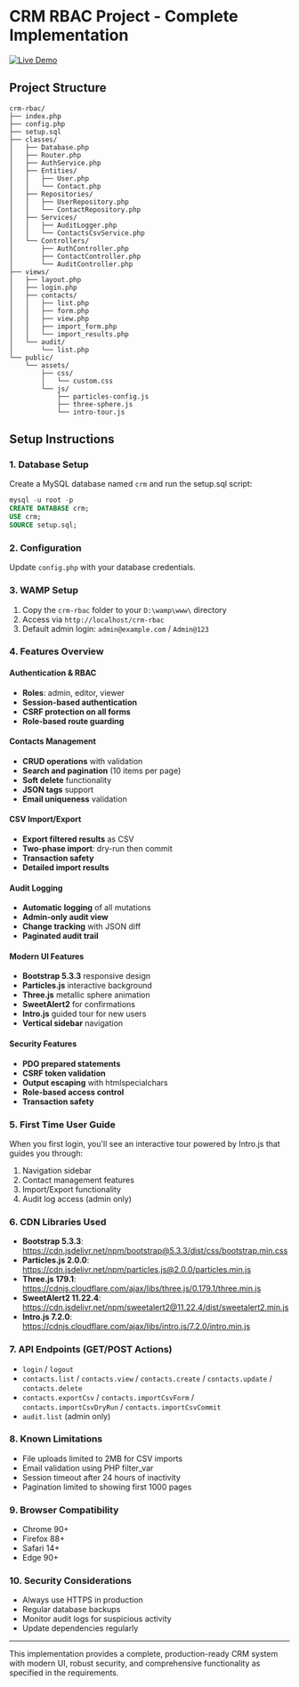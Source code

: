 # CRM RBAC Project - Complete Implementation

[![Live Demo](https://img.shields.io/badge/Live_Demo-Click_Here-brightgreen?style=for-the-badge)](https://crm-rbac.page.gd/)
## Project Structure
```
crm-rbac/
├── index.php
├── config.php
├── setup.sql
├── classes/
│   ├── Database.php
│   ├── Router.php
│   ├── AuthService.php
│   ├── Entities/
│   │   ├── User.php
│   │   └── Contact.php
│   ├── Repositories/
│   │   ├── UserRepository.php
│   │   └── ContactRepository.php
│   ├── Services/
│   │   ├── AuditLogger.php
│   │   └── ContactsCsvService.php
│   └── Controllers/
│       ├── AuthController.php
│       ├── ContactController.php
│       └── AuditController.php
├── views/
│   ├── layout.php
│   ├── login.php
│   ├── contacts/
│   │   ├── list.php
│   │   ├── form.php
│   │   ├── view.php
│   │   ├── import_form.php
│   │   └── import_results.php
│   └── audit/
│       └── list.php
└── public/
    └── assets/
        ├── css/
        │   └── custom.css
        └── js/
            ├── particles-config.js
            ├── three-sphere.js
            └── intro-tour.js
```

## Setup Instructions

### 1. Database Setup
Create a MySQL database named `crm` and run the setup.sql script:
```sql
mysql -u root -p
CREATE DATABASE crm;
USE crm;
SOURCE setup.sql;
```

### 2. Configuration
Update `config.php` with your database credentials.

### 3. WAMP Setup
1. Copy the `crm-rbac` folder to your `D:\wamp\www\` directory
2. Access via `http://localhost/crm-rbac`
3. Default admin login: `admin@example.com` / `Admin@123`

### 4. Features Overview

#### Authentication & RBAC
- **Roles**: admin, editor, viewer
- **Session-based authentication**
- **CSRF protection on all forms**
- **Role-based route guarding**

#### Contacts Management
- **CRUD operations** with validation
- **Search and pagination** (10 items per page)
- **Soft delete** functionality
- **JSON tags** support
- **Email uniqueness** validation

#### CSV Import/Export
- **Export filtered results** as CSV
- **Two-phase import**: dry-run then commit
- **Transaction safety**
- **Detailed import results**

#### Audit Logging
- **Automatic logging** of all mutations
- **Admin-only audit view**
- **Change tracking** with JSON diff
- **Paginated audit trail**

#### Modern UI Features
- **Bootstrap 5.3.3** responsive design
- **Particles.js** interactive background
- **Three.js** metallic sphere animation
- **SweetAlert2** for confirmations
- **Intro.js** guided tour for new users
- **Vertical sidebar** navigation

#### Security Features
- **PDO prepared statements**
- **CSRF token validation**
- **Output escaping** with htmlspecialchars
- **Role-based access control**
- **Transaction safety**

### 5. First Time User Guide
When you first login, you'll see an interactive tour powered by Intro.js that guides you through:
1. Navigation sidebar
2. Contact management features
3. Import/Export functionality
4. Audit log access (admin only)

### 6. CDN Libraries Used
- **Bootstrap 5.3.3**: https://cdn.jsdelivr.net/npm/bootstrap@5.3.3/dist/css/bootstrap.min.css
- **Particles.js 2.0.0**: https://cdn.jsdelivr.net/npm/particles.js@2.0.0/particles.min.js
- **Three.js 179.1**: https://cdnjs.cloudflare.com/ajax/libs/three.js/0.179.1/three.min.js
- **SweetAlert2 11.22.4**: https://cdn.jsdelivr.net/npm/sweetalert2@11.22.4/dist/sweetalert2.min.js
- **Intro.js 7.2.0**: https://cdnjs.cloudflare.com/ajax/libs/intro.js/7.2.0/intro.min.js

### 7. API Endpoints (GET/POST Actions)
- `login` / `logout`
- `contacts.list` / `contacts.view` / `contacts.create` / `contacts.update` / `contacts.delete`
- `contacts.exportCsv` / `contacts.importCsvForm` / `contacts.importCsvDryRun` / `contacts.importCsvCommit`
- `audit.list` (admin only)

### 8. Known Limitations
- File uploads limited to 2MB for CSV imports
- Email validation using PHP filter_var
- Session timeout after 24 hours of inactivity
- Pagination limited to showing first 1000 pages

### 9. Browser Compatibility
- Chrome 90+
- Firefox 88+
- Safari 14+
- Edge 90+

### 10. Security Considerations
- Always use HTTPS in production
- Regular database backups
- Monitor audit logs for suspicious activity
- Update dependencies regularly

---

This implementation provides a complete, production-ready CRM system with modern UI, robust security, and comprehensive functionality as specified in the requirements.
